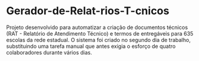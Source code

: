 # Gerador-de-Relat-rios-T-cnicos
Projeto desenvolvido para automatizar a criação de documentos técnicos (RAT - Relatório de Atendimento Técnico) e termos de entregáveis para 635 escolas da rede estadual. O sistema foi criado no segundo dia de trabalho, substituindo uma tarefa manual que antes exigia o esforço de quatro colaboradores durante vários dias.
